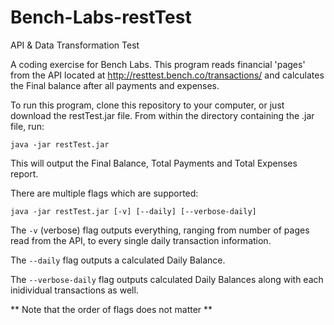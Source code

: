 # Bench-Labs-restTest
API &amp; Data Transformation Test

A coding exercise for Bench Labs. This program reads financial 'pages' from the API located at http://resttest.bench.co/transactions/ and calculates the Final balance after all payments and expenses.

To run this program, clone this repository to your computer, or just download the restTest.jar file. From within the directory containing the .jar file, run:

`java -jar restTest.jar`

This will output the Final Balance, Total Payments and Total Expenses report.

There are  multiple flags which are supported:

`java -jar restTest.jar [-v] [--daily] [--verbose-daily]`

The `-v` (verbose) flag outputs everything, ranging from number of pages read from the API, to every single daily transaction information.

The `--daily` flag outputs a calculated Daily Balance.

The `--verbose-daily` flag outputs calculated Daily Balances along with each inidividual transactions as well.

** Note that the order of flags does not matter **
